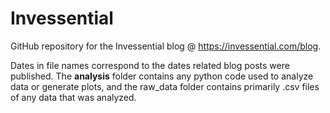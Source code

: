 # Invessential
GitHub repository for the Invessential blog @ https://invessential.com/blog.

Dates in file names correspond to the dates related blog posts were published. The **analysis** folder contains any python code used to analyze data or generate plots, and the raw_data folder contains primarily .csv files of any data that was analyzed.

